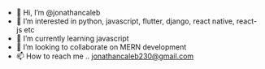 - 👋 Hi, I’m @jonathancaleb
- 👀 I’m interested in python, javascript, flutter, django, react native, react-js etc
- 🌱 I’m currently learning javascript
- 💞️ I’m looking to collaborate on MERN development
- 📫 How to reach me .. jonathancaleb230@gmail.com

<!---
jonathancaleb/jonathancaleb is a ✨ special ✨ repository because its `README.md` (this file) appears on your GitHub profile.
You can click the Preview link to take a look at your changes.
--->
